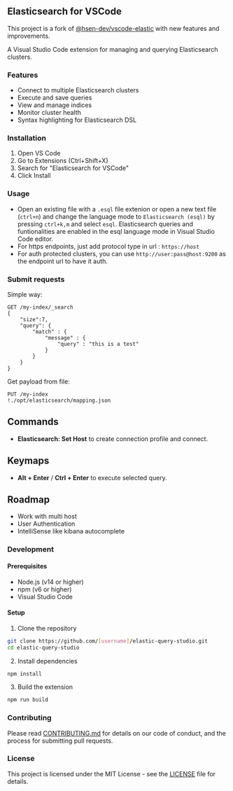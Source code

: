 ## Elasticsearch for VSCode

This project is a fork of [@hsen-dev/vscode-elastic](https://github.com/hsen-dev/vscode-elastic) with new features and improvements.

A Visual Studio Code extension for managing and querying Elasticsearch clusters.

### Features

- Connect to multiple Elasticsearch clusters
- Execute and save queries
- View and manage indices
- Monitor cluster health
- Syntax highlighting for Elasticsearch DSL

### Installation

1. Open VS Code
2. Go to Extensions (Ctrl+Shift+X)
3. Search for "Elasticsearch for VSCode"
4. Click Install

### Usage

-   Open an existing file with a `.esql` file extenion or open a new text file (`ctrl+n`) and change the language mode to `Elasticsearch (esql)` by pressing `ctrl+k,m` and select `esql`. Elasticsearch queries and funtionalities are enabled in the esql language mode in Visual Studio Code editor.
-   For https endpoints, just add protocol type in url : `https://host`
-   For auth protected clusters, you can use `http://user:pass@host:9200` as the endpoint url to have it auth.

### Submit requests

Simple way:

```text
GET /my-index/_search
{
    "size":7,
    "query": {
        "match" : {
            "message" : {
                "query" : "this is a test"
            }
        }
    }
}
```

Get payload from file:

```text
PUT /my-index
!./opt/elasticsearch/mapping.json
```

## Commands

-   **Elasticsearch: Set Host** to create connection profile and connect.

## Keymaps

-   **Alt + Enter** / **Ctrl + Enter** to execute selected query.

## Roadmap

-   Work with multi host
-   User Authentication
-   IntelliSense like kibana autocomplete

### Development

#### Prerequisites

- Node.js (v14 or higher)
- npm (v6 or higher)
- Visual Studio Code

#### Setup

1. Clone the repository
```bash
git clone https://github.com/[username]/elastic-query-studio.git
cd elastic-query-studio
```

2. Install dependencies
```bash
npm install
```

3. Build the extension
```bash
npm run build
```

### Contributing

Please read [CONTRIBUTING.md](CONTRIBUTING.md) for details on our code of conduct, and the process for submitting pull requests.

### License

This project is licensed under the MIT License - see the [LICENSE](LICENSE) file for details.

